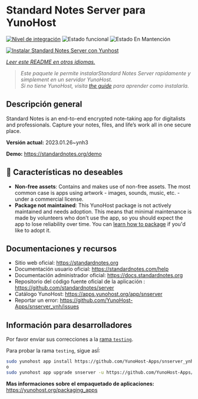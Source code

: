 <!--
Este archivo README esta generado automaticamente<https://github.com/YunoHost/apps/tree/master/tools/readme_generator>
No se debe editar a mano.
-->

# Standard Notes Server para YunoHost

[![Nivel de integración](https://apps.yunohost.org/badge/integration/snserver)](https://ci-apps.yunohost.org/ci/apps/snserver/)
![Estado funcional](https://apps.yunohost.org/badge/state/snserver)
![Estado En Mantención](https://apps.yunohost.org/badge/maintained/snserver)

[![Instalar Standard Notes Server con Yunhost](https://install-app.yunohost.org/install-with-yunohost.svg)](https://install-app.yunohost.org/?app=snserver)

*[Leer este README en otros idiomas.](./ALL_README.md)*

> *Este paquete le permite instalarStandard Notes Server rapidamente y simplement en un servidor YunoHost.*  
> *Si no tiene YunoHost, visita [the guide](https://yunohost.org/install) para aprender como instalarla.*

## Descripción general

Standard Notes is an end-to-end encrypted note-taking app for digitalists and professionals. Capture your notes, files, and life’s work all in one secure place.


**Versión actual:** 2023.01.26~ynh3

**Demo:** <https://standardnotes.org/demo>
## :red_circle: Características no deseables

- **Non-free assets**: Contains and makes use of non-free assets. The most common case is apps using artwork - images, sounds, music, etc. - under a commercial license.
- **Package not maintained**: This YunoHost package is not actively maintained and needs adoption. This means that minimal maintenance is made by volunteers who don't use the app, so you should expect the app to lose reliability over time. You can [learn how to package](https://yunohost.org/packaging_apps_intro) if you'd like to adopt it.

## Documentaciones y recursos

- Sitio web oficial: <https://standardnotes.org>
- Documentación usuario oficial: <https://standardnotes.com/help>
- Documentación administrador oficial: <https://docs.standardnotes.org>
- Repositorio del código fuente oficial de la aplicación : <https://github.com/standardnotes/server>
- Catálogo YunoHost: <https://apps.yunohost.org/app/snserver>
- Reportar un error: <https://github.com/YunoHost-Apps/snserver_ynh/issues>

## Información para desarrolladores

Por favor enviar sus correcciones a la [rama `testing`](https://github.com/YunoHost-Apps/snserver_ynh/tree/testing).

Para probar la rama `testing`, sigue asÍ:

```bash
sudo yunohost app install https://github.com/YunoHost-Apps/snserver_ynh/tree/testing --debug
o
sudo yunohost app upgrade snserver -u https://github.com/YunoHost-Apps/snserver_ynh/tree/testing --debug
```

**Mas informaciones sobre el empaquetado de aplicaciones:** <https://yunohost.org/packaging_apps>
